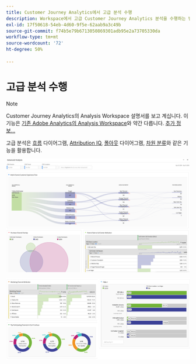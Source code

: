 ```yaml
---
title: Customer Journey Analytics에서 고급 분석 수행
description: Workspace에서 고급 Customer Journey Analytics 분석을 수행하는 방법에 대해 설명합니다.
exl-id: 17f50618-54eb-4d60-9f5e-62aab9a3c49b
source-git-commit: f74b5e79b6713050869301adb95e2a73705330da
workflow-type: tm+mt
source-wordcount: '72'
ht-degree: 50%

---
```


# 고급 분석 수행

>[!NOTE]
>
>Customer Journey Analytics의 Analysis Workspace 설명서를 보고 계십니다. 이 기능은 [기존 Adobe Analytics의 Analysis Workspace](https://experienceleague.adobe.com/docs/analytics/analyze/analysis-workspace/home.html?lang=ko-KR)와 약간 다릅니다. [추가 정보...](/help/getting-started/cja-aa.md)

고급 분석은 [흐름](/help/analysis-workspace/visualizations/c-flow/flow.md) 다이어그램, [Attribution IQ](/help/analysis-workspace/attribution/overview.md), [폴아웃](/help/analysis-workspace/visualizations/fallout/fallout-flow.md) 다이어그램, [차원 분류](/help/components/dimensions/t-breakdown-fa.md)와 같은 기능을 활용합니다.

![작업 공간 스크린샷 1](assets/cja-adv-analysis1.png)

![작업 공간 스크린샷 2](assets/cja-adv-analysis2.png)
